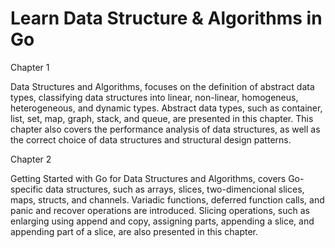 # Learn Data Structure & Algorithms in Go

Chapter 1

Data Structures and Algorithms, focuses on the definition of abstract data types, classifying data structures into linear, non-linear, homogeneus, heterogeneous, and dynamic types. Abstract data types, such as container, list, set, map, graph, stack, and queue, are presented in this chapter. This chapter also covers the performance analysis of data structures, as well as the correct choice of data structures and structural design patterns.

Chapter 2

Getting Started with Go for Data Structures and Algorithms, covers Go-specific data structures, such as arrays, slices, two-dimencional slices, maps, structs, and channels. Variadic functions, deferred function calls, and panic and recover operations are introduced. Slicing operations, such as enlarging using append and copy, assigning parts, appending a slice, and appending part of a slice, are also presented in this chapter.